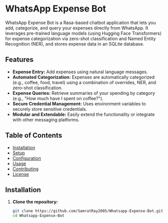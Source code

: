 # WhatsApp Expense Bot

WhatsApp Expense Bot is a Rasa-based chatbot application that lets you add, categorize, and query your expenses directly from WhatsApp. It leverages pre-trained language models (using Hugging Face Transformers) for expense categorization via zero-shot classification and Named Entity Recognition (NER), and stores expense data in an SQLite database.

## Features

- **Expense Entry:** Add expenses using natural language messages.
- **Automated Categorization:** Expenses are automatically categorized (e.g., coffee, food, travel) using a combination of overrides, NER, and zero-shot classification.
- **Expense Queries:** Retrieve summaries of your spending by category (e.g., "How much have I spent on coffee?").
- **Secure Credential Management:** Uses environment variables to securely store sensitive credentials.
- **Modular and Extendable:** Easily extend the functionality or integrate with other messaging platforms.

## Table of Contents

- [Installation](#installation)
- [Setup](#setup)
- [Configuration](#configuration)
- [Usage](#usage)
- [Contributing](#contributing)
- [License](#license)

## Installation

1. **Clone the repository:**

   ```bash
   git clone https://github.com/SamratRay2005/Whatsapp-Expense-Bot.git
   cd Whatsapp-Expense-Bot
